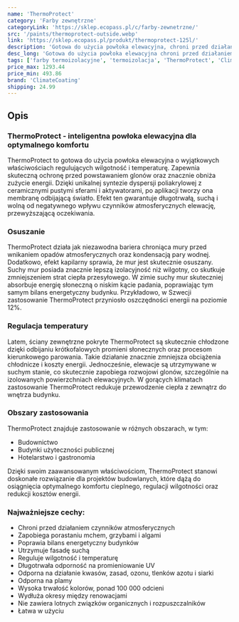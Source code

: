 ```yaml
---
name: 'ThermoProtect'
category: 'Farby zewnętrzne'
categoryLink: 'https://sklep.ecopass.pl/c/farby-zewnetrzne/'
src: '/paints/thermoprotect-outside.webp'
link: 'https://sklep.ecopass.pl/produkt/thermoprotect-125l/'
description: 'Gotowa do użycia powłoka elewacyjna, chroni przed działaniem czynników atmosferycznych.'
desc_long: 'Gotowa do użycia powłoka elewacyjna chroni przed działaniem czynników atmosferycznych, porastaniem algami, mchem i grzybami oraz poprawia całoroczny bilans energetyczny budynku. ThermoProtect to farba fasadowa i wysokiej jakości dyspersja, która utrzymuje fasadę suchą, reguluje wilgotność i temperaturę oraz jest wyjątkowo wytrzymała i trwała.'
tags: ['farby termoizolacyjne', 'termoizolacja', 'ThermoProtect', 'ClimateCoating']
price_max: 1293.44
price_min: 493.86
brand: 'ClimateCoating'
shipping: 24.99
---
```


## Opis

### ThermoProtect - inteligentna powłoka elewacyjna dla optymalnego komfortu

ThermoProtect to gotowa do użycia powłoka elewacyjna o wyjątkowych właściwościach regulujących wilgotność i temperaturę. Zapewnia skuteczną ochronę przed powstawaniem glonów oraz znacznie obniża zużycie energii. Dzięki unikalnej syntezie dyspersji poliakrylowej z ceramicznymi pustymi sferami i aktywatorami, po aplikacji tworzy ona membranę odbijającą światło. Efekt ten gwarantuje długotrwałą, suchą i wolną od negatywnego wpływu czynników atmosferycznych elewację, przewyższającą oczekiwania.

### Osuszanie

ThermoProtect działa jak niezawodna bariera chroniąca mury przed wnikaniem opadów atmosferycznych oraz kondensacją pary wodnej. Dodatkowo, efekt kapilarny sprawia, że mur jest skutecznie osuszany. Suchy mur posiada znacznie lepszą izolacyjność niż wilgotny, co skutkuje zmniejszeniem strat ciepła przesyłowego. W zimie suchy mur skuteczniej absorbuje energię słoneczną o niskim kącie padania, poprawiając tym samym bilans energetyczny budynku. Przykładowo, w Szwecji zastosowanie ThermoProtect przyniosło oszczędności energii na poziomie 12%.

### Regulacja temperatury

Latem, ściany zewnętrzne pokryte ThermoProtect są skutecznie chłodzone dzięki odbijaniu krótkofalowych promieni słonecznych oraz procesom kierunkowego parowania. Takie działanie znacznie zmniejsza obciążenia chłodnicze i koszty energii. Jednocześnie, elewacje są utrzymywane w suchym stanie, co skutecznie zapobiega rozwojowi glonów, szczególnie na izolowanych powierzchniach elewacyjnych. W gorących klimatach zastosowanie ThermoProtect redukuje przewodzenie ciepła z zewnątrz do wnętrza budynku.

### Obszary zastosowania

ThermoProtect znajduje zastosowanie w różnych obszarach, w tym:

- Budownictwo
- Budynki użyteczności publicznej
- Hotelarstwo i gastronomia

Dzięki swoim zaawansowanym właściwościom, ThermoProtect stanowi doskonałe rozwiązanie dla projektów budowlanych, które dążą do osiągnięcia optymalnego komfortu cieplnego, regulacji wilgotności oraz redukcji kosztów energii.

### Najważniejsze cechy:

- Chroni przed działaniem czynników atmosferycznych
- Zapobiega porastaniu mchem, grzybami i algami
- Poprawia bilans energetyczny budynków
- Utrzymuje fasadę suchą
- Reguluje wilgotność i temperaturę
- Długotrwała odporność na promieniowanie UV
- Odporna na działanie kwasów, zasad, ozonu, tlenków azotu i siarki
- Odporna na plamy
- Wysoka trwałość kolorów, ponad 100 000 odcieni
- Wydłuża okresy między renowacjami
- Nie zawiera lotnych związków organicznych i rozpuszczalników
- Łatwa w użyciu
